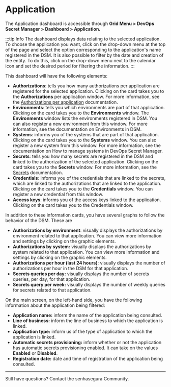 
# Application

The Application dashboard is accessible through **Grid Menu > DevOps Secret Manager > Dashboard > Application.**

:::tip Info
The dashboard displays data relating to the selected application. To choose the application you want, click on the drop-down menu at the top of the page and select the option corresponding to the application's name registered in the DSM. It is also possible to filter by the date and creation of the entity. To do this, click on the drop-down menu next to the calendar icon and set the desired period for filtering the information.
:::

This dashboard will have the following elements:

* **Authorizations**: tells you how many authorizations per application are registered for the selected application. Clicking on the card takes you to the **Authorizations** per application window. For more information, see the [Authorizations per application](/v3-32/docs/how-to-manage-authorizations-per-application-in-devops-secret-manager) documentation.
* **Environments**: tells you which environments are part of that application. Clicking on the card takes you to the **Environments** window. The **Environments** window lists the environments registered in DSM. You can also register a new environment from this window. For more information, see the documentation on Environments in DSM.
* **Systems**: informs you of the systems that are part of that application. Clicking on the card takes you to the **Systems** window. You can also register a new system from this window. For more information, see the documentation on How to manage systems in DevOps Secret Manager.
* **Secrets**: tells you how many secrets are registered in the DSM and linked to the authorization of the selected application. Clicking on the card takes you to the **Secrets** window. For more information, see the [Secrets](/v3-32/docs/how-to-manage-secrets) documentation.
* **Credentials**: informs you of the credentials that are linked to the secrets, which are linked to the authorizations that are linked to the application. Clicking on the card takes you to the **Credentials** window. You can register a new credential from this window.
* **Access keys**: informs you of the access keys linked to the application. Clicking on the card takes you to the Credentials window.

In addition to these information cards, you have several graphs to follow the behavior of the DSM. These are

* **Authorizations by environment**: visually displays the authorizations by environment related to that application. You can view more information and settings by clicking on the graphic elements.
* **Authorizations by system:** visually displays the authorizations by system related to that application. You can view more information and settings by clicking on the graphic elements.
* **Authorizations per hour (last 24 hours)**: visually displays the number of authorizations per hour in the DSM for that application.
* **Secrets queries per day:** visually displays the number of secrets queries, per day, for that application.
* **Secrets query per week:** visually displays the number of weekly queries for secrets related to that application.

On the main screen, on the left-hand side, you have the following information about the application being filtered:

* **Application name:** inform the name of the application being consulted.
* **Line of business:** inform the line of business to which the application is linked.
* **Application type:** inform us of the type of application to which the application is linked.
* **Automatic secrets provisioning:** inform whether or not the application has automatic secrets provisioning enabled. It can take on the values **Enabled** or **Disabled**.
* **Registration date:** date and time of registration of the application being consulted.

---

Still have questions? Contact the senhasegura Community.
